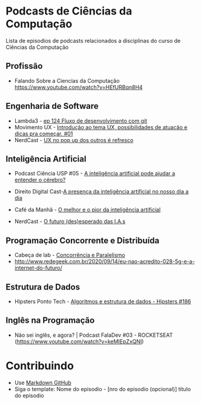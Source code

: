 # Podcasts de Ciências da Computação

Lista de episodios de podcasts relacionados a disciplinas do curso de Ciências da Computação

## Profissão
- Falando Sobre a Ciencias da Computação https://www.youtube.com/watch?v=HEfURBqn8H4

## Engenharia de Software
- Lambda3 - [ep 124 Fluxo de desenvolvimento com git](https://www.lambda3.com.br/2019/01/lambda3-podcast-124-fluxo-de-desenvolvimento-com-git/)
- Movimento UX - [Introdução ao tema UX, possibilidades de atuação e dicas pra começar. #01](https://www.movimentoux.com/ux-design/caio-cesar/)
- NerdCast - [UX no pop up dos outros é refresco](https://jovemnerd.com.br/nerdcast/nerdtech/ux-no-pop-up-dos-outros-e-refresco/)

## Inteligência Artificial
- Podcast Ciência USP #05 - [A inteligência artificial pode ajudar a entender o cérebro?](https://www.youtube.com/watch?v=wm5CFUX9akc&list=LLOYhKTrx06OI5PtDPpN8m_w&index=2)
- Direito Digital Cast-[A presença da inteligência artificial no nosso dia a dia](https://www.youtube.com/watch?v=AcQEPOFEGP8)
- Café da Manhã - [O melhor e o pior da inteligência artificial](https://open.spotify.com/episode/4TkUtd6bYudNYmbNv6aFTP?go=1&utm_source=embed_v3&t=0&nd=1)

- NerdCast - [O futuro (des)esperado das I.A.s](https://jovemnerd.com.br/nerdcast/o-futuro-desesperado-das-i-a-s/)

## Programação Concorrente e Distribuída
- Cabeça de lab - [Concorrência e Paralelismo](https://open.spotify.com/episode/7mnOddZ2iPZ8Kv2y5Wn74g?si=HI9MyK6WQmaMwtwVzjpj5A) 
- http://www.redegeek.com.br/2020/09/14/eu-nao-acredito-028-5g-e-a-internet-do-futuro/

## Estrutura de Dados
- Hipsters Ponto Tech - [Algoritmos e estrutura de dados - Hipsters #186](https://open.spotify.com/episode/3EnlZFp79aUogKt3uY4grc?si=Mo7VTr6ISDedvn-Xba2Hvw)

## Inglês na Programação
- Não sei inglês, e agora? | Podcast FalaDev #03 - ROCKETSEAT (https://www.youtube.com/watch?v=keMIEpZxQNI)

# Contribuindo
- Use [Markdown GitHub](https://github.com/adam-p/markdown-here/wiki/Markdown-Cheatsheet)
- Siga o template: Nome do episodio - [nro do episodio (opcional)] titulo do episodio



